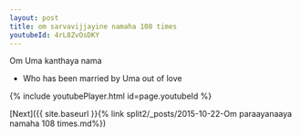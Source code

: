 ```yaml
---
layout: post
title: om sarvavijjayine namaha 108 times
youtubeId: 4rL8ZvOsDKY
---
```

 
 
Om Uma kanthaya nama 
 
 -  Who has been married by Uma out of love 
 
  
 
  
 
 
 
 
 
 


{% include youtubePlayer.html id=page.youtubeId %}
 
[Next]({{ site.baseurl }}{% link  split2/_posts/2015-10-22-Om paraayanaaya namaha 108 times.md%})
 

